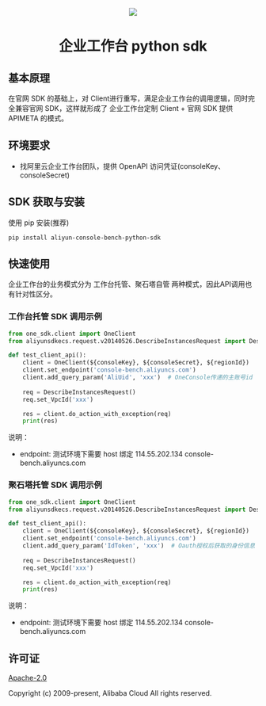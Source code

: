 <p align="center">
<a href=" https://www.alibabacloud.com"><img src="https://aliyunsdk-pages.alicdn.com/icons/Aliyun.svg"></a>
</p>

<h1 align="center">企业工作台 python sdk</h1>


## 基本原理

在官网 SDK 的基础上，对 Client进行重写，满足企业工作台的调用逻辑，同时完全兼容官网 SDK，这样就形成了 企业工作台定制 Client + 官网 SDK 提供 APIMETA 的模式。


## 环境要求

- 找阿里云企业工作台团队，提供 OpenAPI 访问凭证(consoleKey、consoleSecret)

## SDK 获取与安装

使用 pip 安装(推荐)

```shell
pip install aliyun-console-bench-python-sdk
```

## 快速使用 

企业工作台的业务模式分为 工作台托管、聚石塔自管 两种模式，因此API调用也有针对性区分。


### 工作台托管 SDK 调用示例

```python
from one_sdk.client import OneClient
from aliyunsdkecs.request.v20140526.DescribeInstancesRequest import DescribeInstancesRequest

def test_client_api():
    client = OneClient(${consoleKey}, ${consoleSecret}, ${regionId})
    client.set_endpoint('console-bench.aliyuncs.com')
    client.add_query_param('AliUid', 'xxx')  # OneConsole传递的主账号id
    
    req = DescribeInstancesRequest()
    req.set_VpcId('xxx')

    res = client.do_action_with_exception(req)
    print(res)
```

说明：

- endpoint: 测试环境下需要 host 绑定 114.55.202.134 console-bench.aliyuncs.com


### 聚石塔托管 SDK 调用示例

```python
from one_sdk.client import OneClient
from aliyunsdkecs.request.v20140526.DescribeInstancesRequest import DescribeInstancesRequest

def test_client_api():
    client = OneClient(${consoleKey}, ${consoleSecret}, ${regionId})
    client.set_endpoint('console-bench.aliyuncs.com')
    client.add_query_param('IdToken', 'xxx')  # Oauth授权后获取的身份信息
    
    req = DescribeInstancesRequest()
    req.set_VpcId('xxx')

    res = client.do_action_with_exception(req)
    print(res)
```

说明：

- endpoint: 测试环境下需要 host 绑定 114.55.202.134 console-bench.aliyuncs.com


## 许可证

[Apache-2.0](http://www.apache.org/licenses/LICENSE-2.0)

Copyright (c) 2009-present, Alibaba Cloud All rights reserved.
